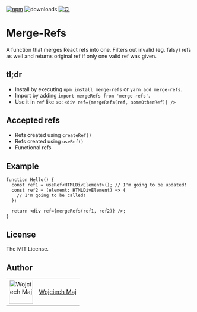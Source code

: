 [![npm](https://img.shields.io/npm/v/merge-refs.svg)](https://www.npmjs.com/package/merge-refs) ![downloads](https://img.shields.io/npm/dt/merge-refs.svg) [![CI](https://github.com/wojtekmaj/merge-refs/workflows/CI/badge.svg)](https://github.com/wojtekmaj/merge-refs/actions)

# Merge-Refs

A function that merges React refs into one. Filters out invalid (eg. falsy) refs as well and returns original ref if only one valid ref was given.

## tl;dr

- Install by executing `npm install merge-refs` or `yarn add merge-refs`.
- Import by adding `import mergeRefs from 'merge-refs'`.
- Use it in `ref` like so: `<div ref={mergeRefs(ref, someOtherRef)} />`

## Accepted refs

- Refs created using `createRef()`
- Refs created using `useRef()`
- Functional refs

## Example

```tsx
function Hello() {
  const ref1 = useRef<HTMLDivElement>(); // I'm going to be updated!
  const ref2 = (element: HTMLDivElement) => {
    // I'm going to be called!
  };

  return <div ref={mergeRefs(ref1, ref2)} />;
}
```

## License

The MIT License.

## Author

<table>
  <tr>
    <td >
      <img src="https://avatars.githubusercontent.com/u/5426427?v=4&s=128" width="64" height="64" alt="Wojciech Maj">
    </td>
    <td>
      <a href="https://github.com/wojtekmaj">Wojciech Maj</a>
    </td>
  </tr>
</table>
